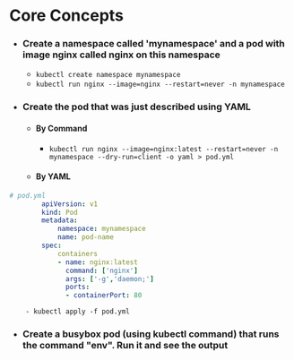 # Core Concepts

 - ### Create a namespace called '**mynamespace**' and a pod with image **nginx** called nginx on this namespace
	 - `kubectl create namespace mynamespace`
	 - `kubectl run nginx --image=nginx --restart=never -n mynamespace`
 - ### Create the **pod** that was just described using **YAML**
	 - #### By Command
		-  `kubectl run nginx --image=nginx:latest --restart=never -n mynamespace --dry-run=client -o yaml > pod.yml`
	 - #### By YAML
```yaml
# pod.yml
		apiVersion: v1
		kind: Pod
		metadata:
			namespace: mynamespace
			name: pod-name
		spec:
			containers
			- name: nginx:latest
			  command: ['nginx']
			  args: ['-g','daemon;']
			  ports:
			  - containerPort: 80
```

		- kubectl apply -f pod.yml 
- ### Create a busybox pod (using kubectl command) that runs the command "env". Run it and see the output	
